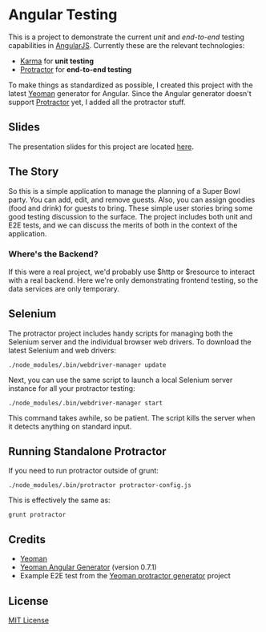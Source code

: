 
# Angular Testing
This is a project to demonstrate the current _unit_ and _end-to-end_ testing capabilities in [AngularJS][angular]. Currently these are the relevant technologies:

* [Karma][karma] for __unit testing__
* [Protractor][protractor] for __end-to-end testing__

To make things as standardized as possible, I created this project with the latest [Yeoman][yeoman] generator for Angular. Since the Angular generator doesn't support [Protractor][protractor] yet, I added all the protractor stuff.

## Slides
The presentation slides for this project are located [here][prez].

## The Story
So this is a simple application to manage the planning of a Super Bowl party. You can add, edit, and remove guests. Also, you can assign goodies (food and drink) for guests to bring. These simple user stories bring some good testing discussion to the surface. The project includes both unit and E2E tests, and we can discuss the merits of both in the context of the application.

### Where's the Backend?
If this were a real project, we'd probably use $http or $resource to interact with a real backend. Here we're only demonstrating frontend testing, so the data services are only temporary.

## Selenium
The protractor project includes handy scripts for managing both the Selenium server and the individual browser web drivers. To download the latest Selenium and web drivers:

    ./node_modules/.bin/webdriver-manager update

Next, you can use the same script to launch a local Selenium server instance for all your protractor testing:

    ./node_modules/.bin/webdriver-manager start

This command takes awhile, so be patient. The script kills the server when it detects anything on standard input.

## Running Standalone Protractor
If you need to run protractor outside of grunt:

    ./node_modules/.bin/protractor protractor-config.js

This is effectively the same as:

    grunt protractor


## Credits

* [Yeoman][yeoman]
* [Yeoman Angular Generator][generator] (version 0.7.1)
* Example E2E test from the [Yeoman protractor generator][ypg] project

## License
[MIT License][mit]


[angular]: http://angularjs.org/
[karma]: http://karma-runner.github.io/0.10/index.html
[protractor]: https://github.com/angular/protractor
[prez]: http://spitimage.com/angular-testing-prez
[yeoman]: http://yeoman.io/
[generator]: https://github.com/yeoman/generator-angular
[ypg]: https://github.com/andresdominguez/generator-protractor
[mit]: http://en.wikipedia.org/wiki/MIT_License

